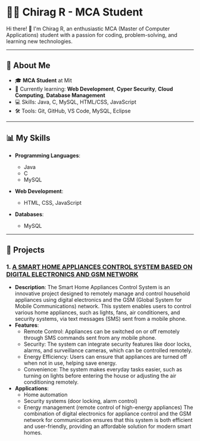 # 👨‍💻 Chirag R - MCA Student

Hi there! 👋 I'm Chirag R, an enthusiastic MCA (Master of Computer Applications) student with a passion for coding, problem-solving, and learning new technologies.

---

## 🚀 About Me

- 🎓 **MCA Student** at Mit
- 🌱 Currently learning: **Web Development**, **Cyper Security**, **Cloud Computing**, **Database Management**
- 💻 Skills: Java, C, MySQL, HTML/CSS, JavaScript
- 🛠️ Tools: Git, GitHub, VS Code, MySQL, Eclipse
---

## 📊 My Skills

- **Programming Languages**:
  - Java
  - C
  - MySQL
  
- **Web Development**:
  - HTML, CSS, JavaScript
      
- **Databases**:
  - MySQL
---

## 📂 Projects

### 1. **[A SMART HOME APPLIANCES CONTROL SYSTEM BASED ON DIGITAL ELECTRONICS AND GSM NETWORK]()**
   - **Description**: The Smart Home Appliances Control System is an innovative project designed to remotely manage and control household appliances using digital electronics and the GSM (Global System for Mobile Communications) network. This system enables users to control various home appliances, such as lights, fans, air conditioners, and security systems, via text messages (SMS) sent from a mobile phone.
   - **Features**:
     - Remote Control: Appliances can be switched on or off remotely through SMS commands sent from any mobile phone.
     - Security: The system can integrate security features like door locks, alarms, and surveillance cameras, which can be controlled remotely.
     - Energy Efficiency: Users can ensure that appliances are turned off when not in use, helping save energy.
     - Convenience: The system makes everyday tasks easier, such as turning on lights before entering the house or adjusting the air conditioning remotely.
  - **Applications**:
     - Home automation
     - Security systems (door locking, alarm control)
     - Energy management (remote control of high-energy appliances)
  The combination of digital electronics for appliance control and the GSM network for communication ensures that this system is both efficient and user-friendly, providing an affordable solution for modern smart homes.
